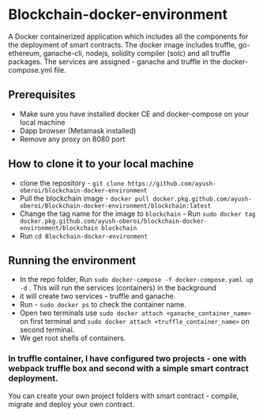 # Blockchain-docker-environment

A Docker containerized application which includes all the components for the deployment of smart contracts. 
The docker image includes truffle, go-ethereum, ganache-cli, nodejs, solidity compiler (solc) and all truffle packages.
The services are assigned - ganache and truffle in the docker-compose.yml file.

## Prerequisites

- Make sure you have installed docker CE and docker-compose on your local machine
- Dapp browser (Metamask installed)
- Remove any proxy on 8080 port


## How to clone it to your local machine

- clone the repository - `git clone https://github.com/ayush-oberoi/blockchain-docker-environment`
- Pull the blockchain image - `docker pull docker.pkg.github.com/ayush-oberoi/Blockchain-docker-environment/blockchain:latest`
- Change the tag name for the image to `blockchain` - 
  Run `sudo docker tag docker.pkg.github.com/ayush-oberoi/blockchain-docker-environment/blockchain blockchain`
- Run `cd Blockchain-docker-environment`

## Running the environment

- In the repo folder, Run `sudo docker-compose -f docker-compose.yaml up -d` . This will run the services (containers) in the background
- it will create two services - truffle and ganache.
- Run - `sudo docker ps` to check the container name.
- Open two terminals use `sudo docker attach <ganache_container_name>` on first terminal and `sudo docker attach <truffle_container_name>` on second terminal.
- We get root shells of containers. 

### In truffle container, I have configured two projects - one with webpack truffle box and second with a simple smart contract deployment.
You can create your own project folders with smart contract - compile, migrate and deploy your own contract.
